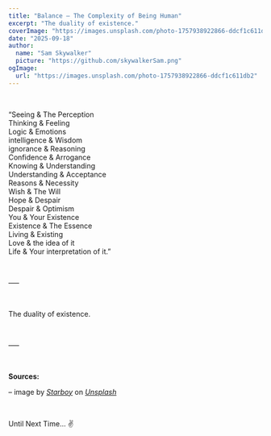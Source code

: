 ```yaml
---
title: "Balance — The Complexity of Being Human"
excerpt: "The duality of existence."
coverImage: "https://images.unsplash.com/photo-1757938922866-ddcf1c611db2"
date: "2025-09-18"
author:
  name: "Sam Skywalker"
  picture: "https://github.com/skywalkerSam.png"
ogImage:
  url: "https://images.unsplash.com/photo-1757938922866-ddcf1c611db2"
---
```


&nbsp;

“Seeing & The Perception  
Thinking & Feeling  
Logic & Emotions  
intelligence & Wisdom  
ignorance & Reasoning  
Confidence & Arrogance  
Knowing & Understanding  
Understanding & Acceptance  
Reasons & Necessity  
Wish & The Will  
Hope & Despair  
Despair & Optimism  
You & Your Existence  
Existence & The Essence  
Living & Existing  
Love & the idea of it  
Life & Your interpretation of it.”

&nbsp;

–––

&nbsp;

The duality of existence.

&nbsp;

–––

&nbsp;

**Sources:**

– image by [_Starboy_](https://unsplash.com/@skywalkersam?utm_content=creditCopyText&utm_medium=referral&utm_source=unsplash) on [_Unsplash_](https://unsplash.com/photos/-ixxmki_YUQ?utm_content=creditCopyText&utm_medium=referral&utm_source=unsplash)

&nbsp;

Until Next Time... ✌️

&nbsp;
